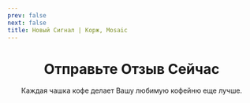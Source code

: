 ```yaml
---
prev: false
next: false
title: Новый Сигнал | Корж, Mosaic
---
```

<div align="center">

# Отправьте Отзыв Сейчас
Каждая чашка кофе делает Вашу любимую кофейню еще лучше. <br>

<CoffeePointsSMR />

<SignalModalButton />

<SignalT9Configurator />

